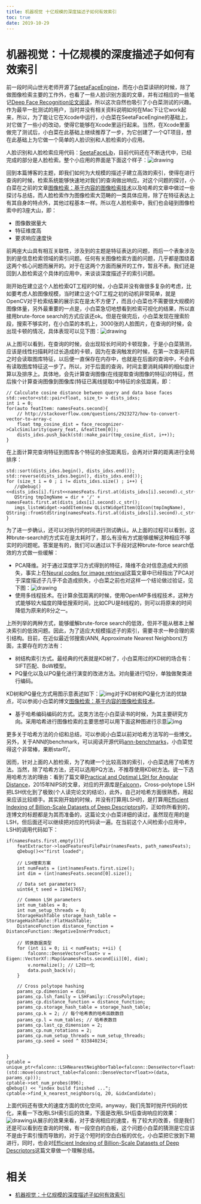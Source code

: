 ```yaml
---
title: 机器视觉 十亿规模的深度描述子如何有效索引
toc: true
date: 2019-10-29
---
```

# 机器视觉：十亿规模的深度描述子如何有效索引


前一段时间山世光老师开源了[SeetaFaceEngine](https://github.com/seetaface/SeetaFaceEngine)，而在小白菜读研的时候，除了做图像检索主要的工作外，也看了一些人脸识别方面的文章，并有过相应的一些笔记[Deep Face Recognition论文阅读](http://yongyuan.name/blog/deep-face-recognition-note.html)，所以这次自然也吸引了小白菜测试的兴趣。作为最早一批测试的用户，当时并没有相关资料说明如何在Mac下让它work起来，所以，为了能让它在Xcode中运行，小白菜在SeetaFaceEngine的基础上，对它做了一些小的改动，使得它能够在Xcode里运行起来。当然，在Xcode里面做完了测试后，小白菜在此基础上继续推荐了一步，为它创建了一个QT项目，想在此基础上为它做一个简单的人脸识别和人脸检索的小应用。

人脸识别和人脸检索应用代码：[SeetaFaceLib](https://github.com/willard-yuan/SeetaFaceLib)，目前代码还在不断迭代中，已经完成的部分是人脸检索。整个小应用的界面是下面这个样子：![drawing](http://yongyuan.name/imgs/posts/cbir_face.png)


回到本篇博客的主题，即我们如何为大规模的描述子建立高效的索引，使得在进行查询的时候，检索系统能够快速地对我们的查询做出响应。对这个问题的探讨，小白菜在之前的文章[图像检索：基于内容的图像检索技术](http://yongyuan.name/blog/cbir-technique-summary.html)以及哈希的文章中做过一些探讨与总结，而人脸检索作为图像检索大范畴的一类具体应用，除了在特征表达上有其自身的特点外，其他过程基本一样。所以在人脸检索中，我们也会碰到图像检索中的3座大山，即：

- 图像数据量大
- 特征维度高
- 要求响应速度快

前两座大山具有相互关联性，涉及到的主题是特征表达的问题，而后一个表象涉及到的是信息检索领域的索引问题。任何有关图像检索方面的问题，几乎都是围绕着这两个核心问题而展开的。对于在这两个方面而展开的工作，暂且不表。我们还是回到人脸检索这个具体的应用中，来谈谈深度描述子的索引问题。

刚开始在建立这个人脸检索QT工程的时候，小白菜并没有做很多复杂的考虑，比如要考虑人脸图像规模，当时建立这个QT工程之初的动机非常简单，就是OpenCV对于检索结果的展示实在是太不方便了，而且小白菜也不需要很大规模的图像体量，另外最重要的一点是，小白菜急切地想看到检索可视化的结果，所以直接用brute-force search的方式应该还ok。但是在做完后，小白菜发现在搜索阶段，搜索不够实时，在小白菜的本机上，3000张的人脸图片，在查询的时候，会出现卡顿的情况，具体表现可以见下图：![drawing](http://yongyuan.name/imgs/posts/test_face.gif)

从上图可以看到，在查询的时候，会出现较长时间的卡顿现象，于是小白菜猜测，应该是线性扫描耗时过长造成的卡顿，因为在查询触发的时候，在第一次查询开启之时会读取图库特征，以后便一直保存在内存中，也就是在后面的查询中，不会再有读取图库特征这一步了。所以，对于后面的查询，时间主要消耗纯粹的相似度计算以及排序上。具体地，会先计算查询图像(在线提取查询图像的特征)的特征，然后挨个计算查询图像到图像库(特征已离线提取)中特征的余弦距离，即：

```
// Calculate cosine distance between query and data base faces
std::vector<std::pair<float, size_t> > dists_idxs;
int i = 0;
for(auto featItem: namesFeats.second){
    // http://stackoverflow.com/questions/2923272/how-to-convert-vector-to-array-c
    float tmp_cosine_dist = face_recognizer->CalcSimilarity(query_feat, &featItem[0]);
    dists_idxs.push_back(std::make_pair(tmp_cosine_dist, i++));
}
```

在上面计算完查询特征到图库各个特征的余弦距离后，会再对计算的距离进行全局排序：

```
std::sort(dists_idxs.begin(), dists_idxs.end());
std::reverse(dists_idxs.begin(), dists_idxs.end());
for (size_t i = 0 ; i != dists_idxs.size() ; i++) {
   //qDebug()<<dists_idxs[i].first<<namesFeats.first.at(dists_idxs[i].second).c_str();
   QString tmpImgName = dir + '/' + namesFeats.first.at(dists_idxs[i].second).c_str();
   imgs_listeWidget->addItem(new QListWidgetItem(QIcon(tmpImgName), QString::fromStdString(namesFeats.first.at(dists_idxs[i].second).c_str())));
}
```

为了进一步确认，还可以对执行的时间进行测试确认。从上面的过程可以看到，这种brute-search的方式实在是太耗时了，那么有没有方式能够缓解这种相应不够实时的问题呢。答案是有的，我们可以通过以下手段对这种brute-force search低效的方式做一些缓解：

- PCA降维。对于通过深度学习方式得到的特征，降维不会对信息造成大的损失，事实上在[Neural codes for image retrieval](http://yongyuan.name/blog/index-billion-deep-descriptors.html?hmsr=toutiao.io&utm_medium=toutiao.io&utm_source=toutiao.io)这篇文章中已经指出了PCA对于深度描述子几乎不会造成损失，小白菜之前也对这样一个结论做过验证，见下图：![drawing](http://yongyuan.name/imgs/posts/pca_dnn.png)
- 使用多线程技术。在计算余弦距离的时候，使用OpenMP多线程技术，这种方式能够较大幅度的降低搜索时间，比如CPU是8线程的，则可以将原来的时间降低为原来的8分之一。

上所列举的两种方式，能够缓解brute-force search的低效，但并不能从根本上解决索引的低效问题。因此，为了适应大规模描述子的索引，需要寻求一种合理的索引结构。目前，在近似最近邻搜索(ANN, Approximate Nearest Neighbors)方面，主要存在的方法有：

- 树结构索引方式。最经典的代表就是KD树了，小白菜用过的KD树的场合有：SIFT匹配、BoW模型。
- PQ量化以及以PQ量化进行演变的改进方法。对向量进行切分，单独做聚类进行编码。

KD树和PQ量化方式用图示意表述如下：![img](http://yongyuan.name/imgs/posts/kdpq.png)对于KD树和PQ量化方法的优缺点，可以参阅小白菜的博文[图像检索：基于内容的图像检索技术](http://yongyuan.name/blog/cbir-technique-summary.html)。

- 基于哈希编码编码的方式。这类方法在小白菜读书的时候，为其主要研究方向。采用哈希进行图像检索的主要思想可以用下面这种图进行示意![img](http://yongyuan.name/imgs/posts/hashing.png)

更多关于哈希方法的介绍和总结，可以参阅小白菜以前对哈希方法写的一些博文。另外，关于ANN的benchmark，可以阅读开源代码[ann-benchmarks](https://github.com/erikbern/ann-benchmarks)，小白菜觉得这个非常棒，果断star吖。

因而，针对上面的人脸检索，为了构建一个比较高效的索引，小白菜选用了哈希方法。当然，除了哈希方法，还可以选用PQ方法，不推荐使用KD树方法。说一下选用哈希方法的理由：看到了篇文章[Practical and Optimal LSH for Angular Distance](http://papers.nips.cc/paper/5893-practical-and-optimal-lsh-for-angular-distance)，2015年NIPS的文章，对应的开源库是[Falconn](http://falconn-lib.org/)，Cross-polytope LSH把LSH优化到了极致(个人读完论文的结论)，此外，自己对哈希方面很熟悉，用起来应该比较顺手。其实刚开始的时候，并没有打算用LSH的，是打算用[Efficient Indexing of Billion-Scale Datasets of Deep Descriptors](https://github.com/arbabenko/GNOIMI)的，正如你所看到的，连博文的标题都是为其而准备的，这篇论文小白菜详细的读过，虽然现在用的是LSH，但后面还可以继续把对应的代码读一遍。在当前这个人间检索小应用中，LSH的调用代码如下：

```
if(namesFeats.first.empty()){
    featExtractor->loadFeaturesFilePair(namesFeats, path_namesFeats);
    qDebug()<<"first loaded";

    // LSH搜索方案
    int numFeats = (int)namesFeats.first.size();
    int dim = (int)namesFeats.second[0].size();

    // Data set parameters
    uint64_t seed = 119417657;

    // Common LSH parameters
    int num_tables = 8;
    int num_setup_threads = 0;
    StorageHashTable storage_hash_table = StorageHashTable::FlatHashTable;
    DistanceFunction distance_function = DistanceFunction::NegativeInnerProduct;

    // 转换数据类型
    for (int ii = 0; ii < numFeats; ++ii) {
        falconn::DenseVector<float> v = Eigen::VectorXf::Map(&namesFeats.second[ii][0], dim);
        v.normalize(); // L2归一化
        data.push_back(v);
    }

    // Cross polytope hashing
    params_cp.dimension = dim;
    params_cp.lsh_family = LSHFamily::CrossPolytope;
    params_cp.distance_function = distance_function;
    params_cp.storage_hash_table = storage_hash_table;
    params_cp.k = 2; // 每个哈希表的哈希函数数目
    params_cp.l = num_tables; // 哈希表数目
    params_cp.last_cp_dimension = 2;
    params_cp.num_rotations = 2;
    params_cp.num_setup_threads = num_setup_threads;
    params_cp.seed = seed ^ 833840234;


}
cptable = unique_ptr<falconn::LSHNearestNeighborTable<falconn::DenseVector<float>>>(std::move(construct_table<falconn::DenseVector<float>>(data, params_cp)));
cptable->set_num_probes(896);
qDebug() << "index build finished ...";
cptable->find_k_nearest_neighbors(q, 20, &idxCandidate);
```

上面代码还有很大的速度方面的优化空间，anyway，我们先暂时抛开代码的优化，来看一下改用LSH索引后的效果，下面是改用LSH后查询响应的效果：![drawing](http://yongyuan.name/imgs/posts/face_retrieval_lsh.gif)从展示的效果来看，对于查询相应的速度，有了较大的改善，但是我们还是可以看到在查询的时候，有一段空白的白板，这个问题小白菜的猜测是它应该不是由于索引慢而导致的，对于这个短时的空白白板的优化，小白菜把它放到下期进行，同时，也会对[Efficient Indexing of Billion-Scale Datasets of Deep Descriptors](https://github.com/arbabenko/GNOIMI)这篇文章做一个理解总结。


# 相关

- [机器视觉：十亿规模的深度描述子如何有效索引](http://yongyuan.name/blog/index-billion-deep-descriptors.html)
